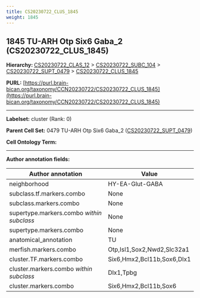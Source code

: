 ```yaml
---
title: CS20230722_CLUS_1845
weight: 1845
---
```

## 1845 TU-ARH Otp Six6 Gaba_2 (CS20230722_CLUS_1845)
<b>Hierarchy: </b>
[CS20230722_CLAS_12](../CS20230722_CLAS_12) >
[CS20230722_SUBC_104](../CS20230722_SUBC_104) >
[CS20230722_SUPT_0479](../CS20230722_SUPT_0479) >
[CS20230722_CLUS_1845](../CS20230722_CLUS_1845)

**PURL:** [https://purl.brain-bican.org/taxonomy/CCN20230722/CS20230722_CLUS_1845](https://purl.brain-bican.org/taxonomy/CCN20230722/CS20230722_CLUS_1845)

---


**Labelset:** cluster (Rank: 0)

**Parent Cell Set:** 0479 TU-ARH Otp Six6 Gaba_2 ([CS20230722_SUPT_0479](../CS20230722_SUPT_0479))



**Cell Ontology Term:** 

[MARKER GENES.]: #


---

[TRANSFERRED ANNOTATIONS.]: #


[AUTHOR ANNOTATION FIELDS.]: #


**Author annotation fields:**

| Author annotation | Value |
|-------------------|-------|
|neighborhood|HY-EA-Glut-GABA|
|subclass.tf.markers.combo|None|
|subclass.markers.combo|None|
|supertype.markers.combo _within subclass_|None|
|supertype.markers.combo|None|
|anatomical_annotation|TU|
|merfish.markers.combo|Otp,Isl1,Sox2,Nwd2,Slc32a1|
|cluster.TF.markers.combo|Six6,Hmx2,Bcl11b,Sox6,Dlx1|
|cluster.markers.combo _within subclass_|Dlx1,Tpbg|
|cluster.markers.combo|Six6,Hmx2,Bcl11b,Sox6|
